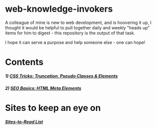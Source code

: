 # web-knowledge-invokers
A colleague of mine is new to web development, and is hoovering it up, I thought it would be helpful to pull together daily and weekly "heads up" items for him to digest - this repository is the output of that task.

I hope it can serve a purpose and help someone else - one can hope!

# Contents

##### 1) [CSS Tricks: Truncation, Pseudo Classes & Elements](./episodes/1.md)
##### 2) [SEO Basics: HTML Meta Elements](./episodes/2.md)

# Sites to keep an eye on

##### [Sites-to-Read List](./resources/sites-to-read.md)

